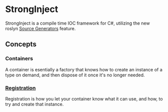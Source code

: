 # StrongInject

StrongInject is a compile time IOC framework for C#, utilizing the new roslyn [Source Generators](https://devblogs.microsoft.com/dotnet/introducing-c-source-generators/) feature.

## Concepts

### Containers

A container is esentially a factory that knows how to create an instance of a type on demand, and then dispose of it once it's no longer needed.

### [Registration](./Registration.md)

Registration is how you let your container know what it can use, and how, to try and create that instance.


